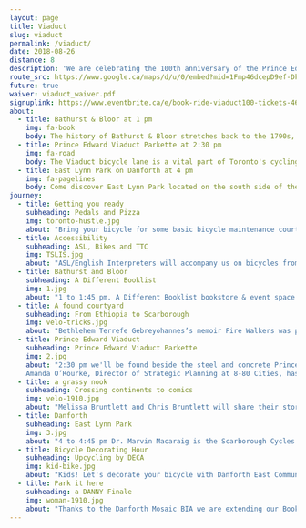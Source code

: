 ```yaml
---
layout: page
title: Viaduct
slug: viaduct
permalink: /viaduct/
date: 2018-08-26
distance: 8
description: 'We are celebrating the 100th anniversary of the Prince Edward Viaduct by bridging our city west to east with books and bicycles for all to hear. Taking inspiration from IN THE SKIN OF A LION by Michael Ondaatje. “And the cyclist too on his flight claimed the bridge in that blurred movement, alone and illegal. Thunderous applause greeted him at the far end …”'
route_src: https://www.google.ca/maps/d/u/0/embed?mid=1Fmp46dcepD9ef-DkFQ_AD8-zzTgi20-J
future: true
waiver: viaduct_waiver.pdf
signuplink: https://www.eventbrite.ca/e/book-ride-viaduct100-tickets-46086656430
about:
  - title: Bathurst & Bloor at 1 pm
    img: fa-book
    body: The history of Bathurst & Bloor stretches back to the 1790s, when the original boundaries of York Township were first established. We will start our Book Ride just south of here on Lennox at Lippincott.
  - title: Prince Edward Viaduct Parkette at 2:30 pm
    img: fa-road
    body: The Viaduct bicycle lane is a vital part of Toronto's cycling infrastructure. The inadequacies and safety hazards of the bike lanes on and around the Prince Edward Viaduct have persisted for years. We intend to bridge the gap with books and bicycles.
  - title: East Lynn Park on Danforth at 4 pm
    img: fa-pagelines
    body: Come discover East Lynn Park located on the south side of the Danforth between Coxwell and Woodbine. In Danforth East you'll find a wide range of restaurants, food shops and stores and the people who these places their own. Feel the energy and spirit of a neighbourhood that is truly unique.
journey:
  - title: Getting you ready
    subheading: Pedals and Pizza
    img: toronto-hustle.jpg
    about: "Bring your bicycle for some basic bicycle maintenance courtesy of Toronto Hustle from 12-12:45 at our first location! Toronto Hustle believes in cycling and the power of people to bring about positive change. We do too! At 12:30 Panago Pizza will deliver free slices to ensure we have pedal power."
  - title: Accessibility
    subheading: ASL, Bikes and TTC
    img: TSLIS.jpg
    about: "ASL/English Interpreters will accompany us on bicycles from 1-5 pm. Bike Share Toronto will provide FREE bicycles to Book Ride participants at 12:30 but please note a helmet is mandatory for this offer. Finally, if you prefer TTC then our three locations are a short walk from Bathurst, Castle Frank and Woodbine stations on Line 2."
  - title: Bathurst and Bloor
    subheading: A Different Booklist
    img: 1.jpg
    about: "1 to 1:45 pm. A Different Booklist bookstore & event space offers book lovers literary gems from the south to the north, from Africa to the Caribbean, from Asia to South America. Prepurchase your books to ensure you capture the signature of our authors. To start us off, Siva Vijenthira will speak to the initiatives she has been involved in at CultureLink and Cycle Toronto, helping newcomers bridge the gap using the bicycle as a means of equity for all. Siva is also on the steering committee at the Toronto Centre for Active Transportation, and works at the Institute for Canadian Citizenship to promote inclusion across the country."
  - title: A found courtyard
    subheading: From Ethiopia to Scarborough
    img: velo-tricks.jpg
    about: "Bethlehem Terrefe Gebreyohannes’s memoir Fire Walkers was published by Mawenzi House in 2016. Beth was fourteen when she fled the communist revolution in her native Ethiopia. Carrianne Leung will share her perspective of being a child of parents from Hong Kong, and speaking more broadly to the immigrant experience, which she wrote about in The Wondrous Woo (Ianna Publications) and her second acclaimed novel, That Time I Loved You (HarperCollins)."
  - title: Prince Edward Viaduct
    subheading: Prince Edward Viaduct Parkette
    img: 2.jpg
    about: "2:30 pm we'll be found beside the steel and concrete Prince Edward Viaduct. Did you know it was constructed in three parts: a bridge over Rosedale Ravine, an embankment along Bloor Street and a 1,620 foot bridge over the Don Valley linking Castle Frank with Danforth Avenue. It was completed after almost four years to an official ceremony on October 18, 1918.
    Amanda O’Rourke, Director of Strategic Planning at 8-80 Cities, has been instrumental in the organization’s development and has worked on numerous local and international projects."
  - title: a grassy nook
    subheading: Crossing continents to comics
    img: velo-1910.jpg
    about: "Melissa Bruntlett and Chris Bruntlett will share their stories of emerging bike cultures from around the world as gathered in their new book Building the Cycling City. AND we will have graphic novelists from The Royal Academy of Illustration & Design (RAID), an award-winning multi-media creative collective and artist’s society established in 2002. Ramón K. Pérez, CEO, artist & writer and RAID will be writing and drawing an exclusive, original broadsheet for this Book Ride."
  - title: Danforth
    subheading: East Lynn Park
    img: 3.jpg
    about: "4 to 4:45 pm Dr. Marvin Macaraig is the Scarborough Cycles Bike Hub Coordinator, a joint initiative between Access Alliance Multicultural Health and Community Services and the Toronto Centre for Active Transportation. He works to increase cycling knowledge in Scarborough by building institutional/community capacity and addressing barriers. Journalist, speaker, volunteer and memoirist, Fabiana Bacchini will share her emotionally turbulent story, From Surviving to Thriving, of emigrating from Brazil to marry her Greek boyfriend in Canada and then learning a new language within the corridors of the NICU at Mount Sinai Hospital. Jay Pitter will speak from her perspective as an author, placemaker, and public engagement professional who has, throughout her career, spearheaded noteworthy projects with organizations such as the Ontario Arts Council, Toronto Community Housing, The Health and Safety Task Force, the City of Toronto, the Toronto District School Board and DIALOG, a national architecture firm. She is currently working on her second book, Where We Live (McClelland & Stewart)."
  - title: Bicycle Decorating Hour
    subheading: Upcycling by DECA
    img: kid-bike.jpg
    about: "Kids! Let's decorate your bicycle with Danforth East Community Association and Toronto Hustle in East Lynn Park. From 4-5 they'll provide fun upcycled materials for you to transform your bicycle."
  - title: Park it here
    subheading: a DANNY Finale
    img: woman-1910.jpg
    about: "Thanks to the Danforth Mosaic BIA we are extending our Book Ride with more words till 6:30 pm! Storytelling Toronto's Sarah Abusarar whose favourite stories are ones that promote beauty and social change. Sarah mostly tells stories from her two cultures, Palestine and Croatia. To finish the day, Wilson & The Cast Aways led by story-telling singer/songwriter Andrew Wilson will energize you with stories and melodies that are sure to catch your heart and set your soul vibrating. Pedal away with a coupon booklet with discounts to local eateries along the Danforth."
---
```

